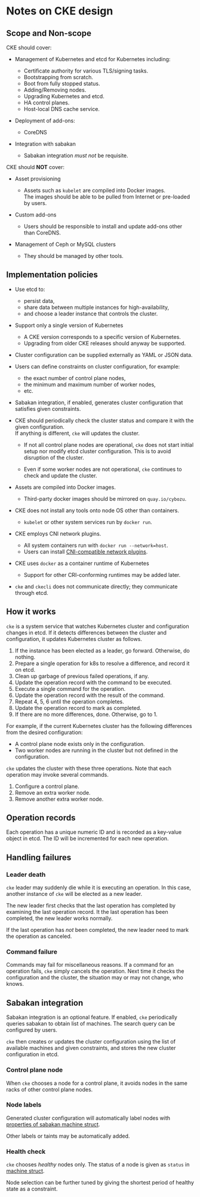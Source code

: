 Notes on CKE design
===================

Scope and Non-scope
-------------------

CKE should cover:

* Management of Kubernetes and etcd for Kubernetes including:

    * Certificate authority for various TLS/signing tasks.
    * Bootstrapping from scratch.
    * Boot from fully stopped status.
    * Adding/Removing nodes.
    * Upgrading Kubernetes and etcd.
    * HA control planes.
    * Host-local DNS cache service.

* Deployment of add-ons:

    * CoreDNS

* Integration with sabakan

    * Sabakan integration *must not* be requisite.

CKE should **NOT** cover:

* Asset provisioning

    * Assets such as `kubelet` are compiled into Docker images.  
      The images should be able to be pulled from Internet or
      pre-loaded by users.

* Custom add-ons

    * Users should be responsible to install and update add-ons other than CoreDNS.

* Management of Ceph or MySQL clusters

    * They should be managed by other tools.

Implementation policies
-----------------------

* Use etcd to:

    * persist data,
    * share data between multiple instances for high-availability,
    * and choose a leader instance that controls the cluster.

* Support only a single version of Kubernetes

    * A CKE version corresponds to a specific version of Kubernetes.
    * Upgrading from older CKE releases should anyway be supported.

* Cluster configuration can be supplied externally as YAML or JSON data.

* Users can define constraints on cluster configuration, for example:

    * the exact number of control plane nodes,
    * the minimum and maximum number of worker nodes,
    * etc.

* Sabakan integration, if enabled, generates cluster configuration that
    satisfies given constraints.

* CKE should periodically check the cluster status and compare it with
    the given configuration.  
    If anything is different, `cke` will updates the cluster.

    * If not all control plane nodes are operational, `cke` does not
        start initial setup nor modify etcd cluster configuration.
        This is to avoid disruption of the cluster.

    * Even if some worker nodes are not operational, `cke` continues
        to check and update the cluster.

* Assets are compiled into Docker images.

    * Third-party docker images should be mirrored on `quay.io/cybozu`.

* CKE does not install any tools onto node OS other than containers.

    * `kubelet` or other system services run by `docker run`.

* CKE employs CNI network plugins.

    * All system containers run with `docker run --network=host`.
    * Users can install [CNI-compatible network plugins](https://github.com/containernetworking/cni#3rd-party-plugins).

* CKE uses `docker` as a container runtime of Kubernetes

    * Support for other CRI-conforming runtimes may be added later.

* `cke` and `ckecli` does not communicate directly; they communicate through etcd.

How it works
------------

`cke` is a system service that watches Kubernetes cluster and configuration
changes in etcd.  If it detects differences between the cluster and configuration,
it updates Kubernetes cluster as follows.

1. If the instance has been elected as a leader, go forward.  Otherwise, do nothing.
2. Prepare a single operation for k8s to resolve a difference, and record it on etcd.
3. Clean up garbage of previous failed operations, if any.
4. Update the operation record with the command to be executed.
5. Execute a single command for the operation.
6. Update the operation record with the result of the command.
7. Repeat 4, 5, 6 until the operation completes.
8. Update the operation record to mark as completed.
9. If there are no more differences, done.  Otherwise, go to 1.

For example, if the current Kubernetes cluster has the following differences from
the desired configuration:

* A control plane node exists only in the configuration.
* Two worker nodes are running in the cluster but not defined in the configuration.

`cke` updates the cluster with these three operations.
Note that each operation may invoke several commands.

1. Configure a control plane.
2. Remove an extra worker node.
3. Remove another extra worker node.

Operation records
-----------------

Each operation has a unique numeric ID and is recorded as a key-value object in etcd.
The ID will be incremented for each new operation.

Handling failures
-----------------

### Leader death

`cke` leader may suddenly die while it is executing an operation.
In this case, another instance of `cke` will be elected as a new leader.

The new leader first checks that the last operation has completed by examining
the last operation record.  It the last operation has been completed, the new
leader works normally.

If the last operation has *not* been completed, the new leader need to mark
the operation as canceled.

### Command failure

Commands may fail for miscellaneous reasons.  If a command for an operation
fails, `cke` simply cancels the operation.  Next time it checks the configuration
and the cluster, the situation may or may not change, who knows.

Sabakan integration
-------------------

Sabakan integration is an optional feature.  If enabled, `cke` periodically
queries sabakan to obtain list of machines.  The search query can be configured
by users.

`cke` then creates or updates the cluster configuration using the list of
available machines and given constraints, and stores the new cluster
configuration in etcd.

### Control plane node

When `cke` chooses a node for a control plane, it avoids nodes in the same
racks of other control plane nodes.

### Node labels

Generated cluster configuration will automatically label nodes with
[properties of sabakan machine struct][machine].

Other labels or taints may be automatically added.

### Health check

`cke` chooses *healthy* nodes only.
The status of a node is given as `status` in [machine struct][machine].

Node selection can be further tuned by giving the shortest period of
healthy state as a constraint.

[machine]: https://github.com/cybozu-go/sabakan/blob/master/docs/machine.md#machine-struct
